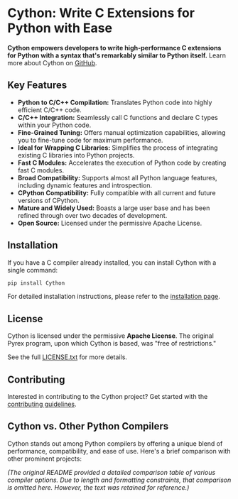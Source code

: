 # Cython: Write C Extensions for Python with Ease

**Cython empowers developers to write high-performance C extensions for Python with a syntax that's remarkably similar to Python itself.**  Learn more about Cython on [GitHub](https://github.com/cython/cython).

## Key Features

*   **Python to C/C++ Compilation:** Translates Python code into highly efficient C/C++ code.
*   **C/C++ Integration:** Seamlessly call C functions and declare C types within your Python code.
*   **Fine-Grained Tuning:** Offers manual optimization capabilities, allowing you to fine-tune code for maximum performance.
*   **Ideal for Wrapping C Libraries:** Simplifies the process of integrating existing C libraries into Python projects.
*   **Fast C Modules:** Accelerates the execution of Python code by creating fast C modules.
*   **Broad Compatibility:** Supports almost all Python language features, including dynamic features and introspection.
*   **CPython Compatibility:** Fully compatible with all current and future versions of CPython.
*   **Mature and Widely Used:** Boasts a large user base and has been refined through over two decades of development.
*   **Open Source:** Licensed under the permissive Apache License.

## Installation

If you have a C compiler already installed, you can install Cython with a single command:

```bash
pip install Cython
```

For detailed installation instructions, please refer to the [installation page](https://docs.cython.org/en/latest/src/quickstart/install.html).

## License

Cython is licensed under the permissive **Apache License**.  The original Pyrex program, upon which Cython is based, was "free of restrictions."

See the full [LICENSE.txt](https://github.com/cython/cython/blob/master/LICENSE.txt) for more details.

## Contributing

Interested in contributing to the Cython project?  Get started with the [contributing guidelines](https://github.com/cython/cython/blob/master/docs/CONTRIBUTING.rst).

## Cython vs. Other Python Compilers

Cython stands out among Python compilers by offering a unique blend of performance, compatibility, and ease of use. Here's a brief comparison with other prominent projects:

*(The original README provided a detailed comparison table of various compiler options. Due to length and formatting constraints, that comparison is omitted here.  However, the text was retained for reference.)*
```